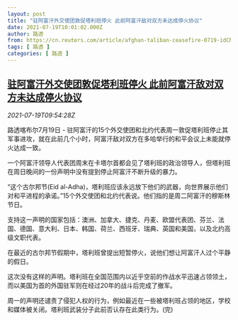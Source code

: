 ```yaml
---
layout: post
title: "驻阿富汗外交使团敦促塔利班停火 此前阿富汗敌对双方未达成停火协议"
date: 2021-07-19T10:01:02.000Z
author: 路透
from: https://cn.reuters.com/article/afghan-taliban-ceasefire-0719-idCNKBS2EP0RV
tags: [ 路透 ]
categories: [ 路透 ]
---
```

<!--1626688862000-->
[驻阿富汗外交使团敦促塔利班停火 此前阿富汗敌对双方未达成停火协议](https://cn.reuters.com/article/afghan-taliban-ceasefire-0719-idCNKBS2EP0RV)
------

<div>
<div><i>2021-07-19T09:54:28Z</i></div><p>路透喀布尔7月19日 - 驻阿富汗的15个外交使团和北约代表周一敦促塔利班停止其军事进攻，就在此前几个小时，阿富汗敌对双方在多哈举行的和平会议上未能就停火达成一致。</p><p>一个阿富汗领导人代表团周末在卡塔尔首都会见了塔利班的政治领导人，但塔利班在周日晚间的一份声明中没有提到停止阿富汗不断升级的暴力。</p><p>“这个古尔邦节(Eid al-Adha)，塔利班应该永远放下他们的武器，向世界展示他们对和平进程的承诺。”15个外交使团和北约代表说。他们指的是周二阿富汗的穆斯林节日。</p><p>支持这一声明的国家包括：澳洲、加拿大、捷克、丹麦、欧盟代表团、芬兰、法国、德国、意大利、日本、韩国、荷兰、西班牙、瑞典、英国和美国，以及北约高级文职代表。</p><p>在最近的古尔邦节假期中，塔利班曾提出短暂停火，说他们想让阿富汗人过个平静的假日。</p><p>这次没有这样的声明。塔利班在全国范围内以近乎空前的作战水平迅速占领领土，而以美国为首的外国驻军则在经过20年的战斗后完成了撤军。</p><p>周一的声明还谴责了侵犯人权的行为，例如最近在一些被塔利班占领的地区，学校和媒体被关闭。塔利班武装分子此前否认存在此类行为。(完)</p>
</div>
